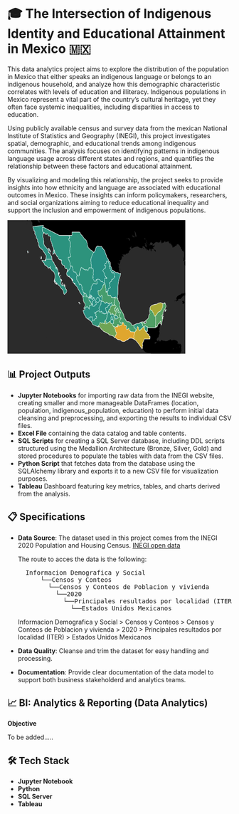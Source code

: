 # 🎓 The Intersection of Indigenous Identity and Educational Attainment in Mexico 🇲🇽

This data analytics project aims to explore the distribution of the population in Mexico that either speaks an indigenous language or belongs to an indigenous household, and analyze how this demographic characteristic correlates with levels of education and illiteracy. Indigenous populations in Mexico represent a vital part of the country’s cultural heritage, yet they often face systemic inequalities, including disparities in access to education.

Using publicly available census and survey data from the mexican National Institute of Statistics and Geography (INEGI), this project investigates spatial, demographic, and educational trends among indigenous communities. The analysis focuses on identifying patterns in indigenous language usage across different states and regions, and quantifies the relationship between these factors and educational attainment.

By visualizing and modeling this relationship, the project seeks to provide insights into how ethnicity and language are associated with educational outcomes in Mexico. These insights can inform policymakers, researchers, and social organizations aiming to reduce educational inequality and support the inclusion and empowerment of indigenous populations.

<img src="https://github.com/Maurici-oh/data_analyst_portfolio/blob/1de38015fb8c6a088af97fa75dc650fd0aedadb8/indigenous_education_mexico/docs/img/map2.png" alt="alt text" width="400" height="300">

## 📊 Project Outputs
* **Jupyter Notebooks** for importing raw data from the INEGI website, creating smaller and more manageable DataFrames (location, population, indigenous_population, education) to perform initial data cleansing and preprocessing, and exporting the results to individual CSV files.
* **Excel File** containing the data catalog and table contents.
* **SQL Scripts** for creating a SQL Server database, including DDL scripts structured using the Medallion Architecture (Bronze, Silver, Gold) and stored procedures to populate the tables with data from the CSV files.
* **Python Script** that fetches data from the database using the SQLAlchemy library and exports it to a new CSV file for visualization purposes.
* **Tableau** Dashboard featuring key metrics, tables, and charts derived from the analysis.

## 📋 Specifications

* **Data Source**: The dataset used in this project comes from the INEGI 2020 Population and Housing Census.
[INEGI open data](https://www.inegi.org.mx/datosabiertos/)

  The route to acces the data is the following:

  <pre>
    Informacion Demografica y Social
        └──Censos y Conteos 
          └──Censos y Conteos de Poblacion y vivienda 
            └──2020  
              └──Principales resultados por localidad (ITER) 
                └──Estados Unidos Mexicanos
  </pre>
  
  Informacion Demografica y Social > Censos y Conteos > Censos y Conteos de Poblacion y vivienda >
  2020 > Principales resultados por localidad (ITER) > Estados Unidos Mexicanos

* **Data Quality**: Cleanse and trim the dataset for easy handling and processing.
* **Documentation**: Provide clear documentation of the data model to support both business stakeholderd and analytics teams.

## 📈 BI: Analytics & Reporting (Data Analytics)
**Objective**  

To be added.....

## 🛠️ Tech Stack

* **Jupyter Notebook**  
* **Python** 
* **SQL Server**  
* **Tableau**  




